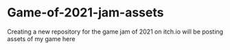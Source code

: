 # Game-of-2021-jam-assets
Creating a new repository for the game jam of 2021 on itch.io will be posting assets of my game here
